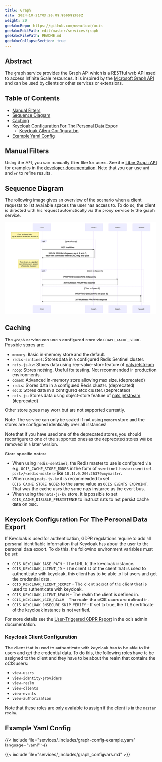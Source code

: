 ```yaml
---
title: Graph
date: 2024-10-31T03:36:08.896588395Z
weight: 20
geekdocRepo: https://github.com/owncloud/ocis
geekdocEditPath: edit/master/services/graph
geekdocFilePath: README.md
geekdocCollapseSection: true
---
```


<!-- Do not edit this file, it is autogenerated. Edit the service README.md instead -->

## Abstract


The graph service provides the Graph API which is a RESTful web API used to access Infinite Scale resources. It is inspired by the [Microsoft Graph API](https://learn.microsoft.com/en-us/graph/use-the-api) and can be used by clients or other services or extensions.


## Table of Contents

* [Manual Filters](#manual-filters)
* [Sequence Diagram](#sequence-diagram)
* [Caching](#caching)
* [Keycloak Configuration For The Personal Data Export](#keycloak-configuration-for-the-personal-data-export)
  * [Keycloak Client Configuration](#keycloak-client-configuration)
* [Example Yaml Config](#example-yaml-config)

## Manual Filters

Using the API, you can manually filter like for users. See the [Libre Graph API](https://owncloud.dev/libre-graph-api/#/users/ListUsers) for examples in the [developer documentation](https://owncloud.dev). Note that you can use `and` and `or` to refine results.

## Sequence Diagram

The following image gives an overview of the scenario when a client requests to list available spaces the user has access to. To do so, the client is directed with his request automatically via the proxy service to the graph service.

<!-- referencing: https://github.com/owncloud/ocis/pull/3816 ([docs-only] add client protocol overview) -->
<!-- The image source needs to be the raw source !! -->

<img src="https://raw.githubusercontent.com/owncloud/ocis/master/services/graph/images/mermaid-graph.svg" width="500" />

## Caching

The `graph` service can use a configured store via `GRAPH_CACHE_STORE`. Possible stores are:
  -   `memory`: Basic in-memory store and the default.
  -   `redis-sentinel`: Stores data in a configured Redis Sentinel cluster.
  -   `nats-js-kv`: Stores data using key-value-store feature of [nats jetstream](https://docs.nats.io/nats-concepts/jetstream/key-value-store)
  -   `noop`: Stores nothing. Useful for testing. Not recommended in production environments.
  -   `ocmem`: Advanced in-memory store allowing max size. (deprecated)
  -   `redis`: Stores data in a configured Redis cluster. (deprecated)
  -   `etcd`: Stores data in a configured etcd cluster. (deprecated)
  -   `nats-js`: Stores data using object-store feature of [nats jetstream](https://docs.nats.io/nats-concepts/jetstream/obj_store) (deprecated)

Other store types may work but are not supported currently.

Note: The service can only be scaled if not using `memory` store and the stores are configured identically over all instances!

Note that if you have used one of the deprecated stores, you should reconfigure to one of the supported ones as the deprecated stores will be removed in a later version.

Store specific notes:
  -   When using `redis-sentinel`, the Redis master to use is configured via e.g. `OCIS_CACHE_STORE_NODES` in the form of `<sentinel-host>:<sentinel-port>/<redis-master>` like `10.10.0.200:26379/mymaster`.
  -   When using `nats-js-kv` it is recommended to set `OCIS_CACHE_STORE_NODES` to the same value as `OCIS_EVENTS_ENDPOINT`. That way the cache uses the same nats instance as the event bus.
  -   When using the `nats-js-kv` store, it is possible to set `OCIS_CACHE_DISABLE_PERSISTENCE` to instruct nats to not persist cache data on disc.

## Keycloak Configuration For The Personal Data Export

If Keycloak is used for authentication, GDPR regulations require to add all personal identifiable information that Keycloak has about the user to the personal data export. To do this, the following environment variables must be set:

*   `OCIS_KEYCLOAK_BASE_PATH` - The URL to the keycloak instance.
*   `OCIS_KEYCLOAK_CLIENT_ID` - The client ID of the client that is used to authenticate with keycloak, this client has to be able to list users and get the credential data.
*   `OCIS_KEYCLOAK_CLIENT_SECRET` - The client secret of the client that is used to authenticate with keycloak.
*   `OCIS_KEYCLOAK_CLIENT_REALM` - The realm the client is defined in.
*   `OCIS_KEYCLOAK_USER_REALM` - The realm the oCIS users are defined in.
*   `OCIS_KEYCLOAK_INSECURE_SKIP_VERIFY` - If set to true, the TLS certificate of the keycloak instance is not verified.

For more details see the [User-Triggered GDPR Report](https://doc.owncloud.com/ocis/next/deployment/gdpr/gdpr.html) in the ocis admin documentation.

### Keycloak Client Configuration

The client that is used to authenticate with keycloak has to be able to list users and get the credential data. To do this, the following  roles have to be assigned to the client and they have to be about the realm that contains the oCIS users:

*   `view-users`
*   `view-identity-providers`
*   `view-realm`
*   `view-clients`
*   `view-events`
*   `view-authorization`

Note that these roles are only available to assign if the client is in the `master` realm.
## Example Yaml Config
{{< include file="services/_includes/graph-config-example.yaml"  language="yaml" >}}

{{< include file="services/_includes/graph_configvars.md" >}}

